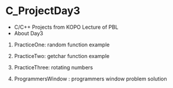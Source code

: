 # C_ProjectDay3
* C/C++ Projects from KOPO Lecture of PBL
* About Day3
 
 1. PracticeOne: random function example
 
 2. PracticeTwo: getchar function example
 
 3. PracticeThree: rotating numbers
 
 4. ProgrammersWindow : programmers window problem solution
